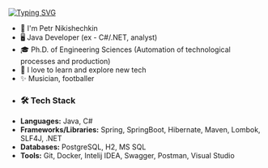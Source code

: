 [![Typing SVG](https://readme-typing-svg.herokuapp.com?font=Markdown&size=24&pause=1000&color=000000&width=435&height=35&lines=Hello%2C+world!+👋)](https://git.io/typing-svg)
- 🚀 I'm Petr Nikishechkin
- 🖥️ Java Developer (ex - C#/.NET, analyst)
- 🎓 Ph.D. of Engineering Sciences (Automation of technological processes and production)
- 👀 I love to learn and explore new tech
- ✨ Musician, footballer
- ### 🛠 Tech Stack
- **Languages:** Java, C#
- **Frameworks/Libraries:** Spring, SpringBoot, Hibernate, Maven, Lombok, SLF4J, .NET
- **Databases:** PostgreSQL, H2, MS SQL
- **Tools:** Git, Docker, Intelij IDEA, Swagger, Postman, Visual Studio



<!--
**pnikishechkin/pnikishechkin** is a ✨ _special_ ✨ repository because its `README.md` (this file) appears on your GitHub profile.

Here are some ideas to get you started:

- 🔭 I’m currently working on ...
- 🌱 I’m currently learning ...
- 👯 I’m looking to collaborate on ...
- 🤔 I’m looking for help with ...
- 💬 Ask me about ...
- 📫 How to reach me: ...
- 😄 Pronouns: ...
- ⚡ Fun fact: ...
-->
